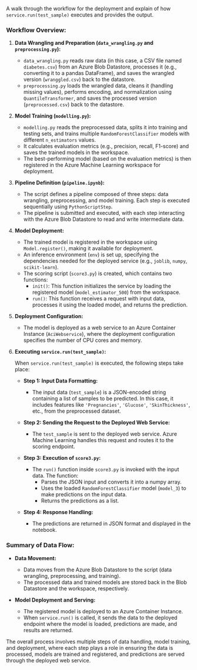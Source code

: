 A walk through the workflow for the deployment and explain of how `service.run(test_sample)` executes and provides the output.

### Workflow Overview:

1. **Data Wrangling and Preparation (`data_wrangling.py` and `preprocessing.py`):**
   - `data_wrangling.py` reads raw data (in this case, a CSV file named `diabetes.csv`) from an Azure Blob Datastore, processes it (e.g., converting it to a pandas DataFrame), and saves the wrangled version (`wranggled.csv`) back to the datastore.
   - `preprocessing.py` loads the wrangled data, cleans it (handling missing values), performs encoding, and normalization using `QuantileTransformer`, and saves the processed version (`preprocessed.csv`) back to the datastore.

2. **Model Training (`modelling.py`):**
   - `modelling.py` reads the preprocessed data, splits it into training and testing sets, and trains multiple `RandomForestClassifier` models with different `n_estimators` values.
   - It calculates evaluation metrics (e.g., precision, recall, F1-score) and saves the trained models in the workspace.
   - The best-performing model (based on the evaluation metrics) is then registered in the Azure Machine Learning workspace for deployment.

3. **Pipeline Definition (`pipeline.ipynb`):**
   - The script defines a pipeline composed of three steps: data wrangling, preprocessing, and model training. Each step is executed sequentially using `PythonScriptStep`.
   - The pipeline is submitted and executed, with each step interacting with the Azure Blob Datastore to read and write intermediate data.

4. **Model Deployment:**
   - The trained model is registered in the workspace using `Model.register()`, making it available for deployment.
   - An inference environment (`env`) is set up, specifying the dependencies needed for the deployed service (e.g., `joblib`, `numpy`, `scikit-learn`).
   - The scoring script (`score3.py`) is created, which contains two functions:
     - `init()`: This function initializes the service by loading the registered model (`model_estimator_500`) from the workspace.
     - `run()`: This function receives a request with input data, processes it using the loaded model, and returns the prediction.

5. **Deployment Configuration:**
   - The model is deployed as a web service to an Azure Container Instance (`AciWebservice`), where the deployment configuration specifies the number of CPU cores and memory.

6. **Executing `service.run(test_sample)`:**

   When `service.run(test_sample)` is executed, the following steps take place:

   - **Step 1: Input Data Formatting:**
     - The input data (`test_sample`) is a JSON-encoded string containing a list of samples to be predicted. In this case, it includes features like `'Pregnancies'`, `'Glucose'`, `'SkinThickness'`, etc., from the preprocessed dataset.

   - **Step 2: Sending the Request to the Deployed Web Service:**
     - The `test_sample` is sent to the deployed web service. Azure Machine Learning handles this request and routes it to the scoring endpoint.

   - **Step 3: Execution of `score3.py`:**
     - The `run()` function inside `score3.py` is invoked with the input data. The function:
       - Parses the JSON input and converts it into a numpy array.
       - Uses the loaded `RandomForestClassifier` model (`model_3`) to make predictions on the input data.
       - Returns the predictions as a list.

   - **Step 4: Response Handling:**
     - The predictions are returned in JSON format and displayed in the notebook.

### Summary of Data Flow:

- **Data Movement:**
  - Data moves from the Azure Blob Datastore to the script (data wrangling, preprocessing, and training).
  - The processed data and trained models are stored back in the Blob Datastore and the workspace, respectively.

- **Model Deployment and Serving:**
  - The registered model is deployed to an Azure Container Instance.
  - When `service.run()` is called, it sends the data to the deployed endpoint where the model is loaded, predictions are made, and results are returned.

The overall process involves multiple steps of data handling, model training, and deployment, where each step plays a role in ensuring the data is processed, models are trained and registered, and predictions are served through the deployed web service.
